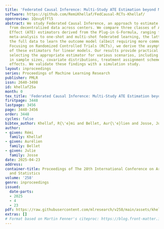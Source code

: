 ```yaml
---
title: 'Federated Causal Inference: Multi-Study ATE Estimation beyond Meta-Analysis'
software: https://github.com/RemiKhellaf/FedCausal-RCTs-Khellaf/
openreview: 1QovyEffl5
abstract: We study Federated Causal Inference, an approach to estimate treatment effects
  from decentralized data across centers. We compare three classes of Average Treatment
  Effect (ATE) estimators derived from the Plug-in G-Formula, ranging from simple
  meta-analysis to one-shot and multi-shot federated learning, the latter leveraging
  the full data to learn the outcome model (albeit requiring more communication).
  Focusing on Randomized Controlled Trials (RCTs), we derive the asymptotic variance
  of these estimators for linear models. Our results provide practical guidance on
  selecting the appropriate estimator for various scenarios, including heterogeneity
  in sample sizes, covariate distributions, treatment assignment schemes, and center
  effects. We validate these findings with a simulation study.
layout: inproceedings
series: Proceedings of Machine Learning Research
publisher: PMLR
issn: 2640-3498
id: khellaf25a
month: 0
tex_title: 'Federated Causal Inference: Multi-Study ATE Estimation beyond Meta-Analysis'
firstpage: 3448
lastpage: 3456
page: 3448-3456
order: 3448
cycles: false
bibtex_author: Khellaf, R{\'e}mi and Bellet, Aur{\'e}lien and Josse, Julie
author:
- given: Rémi
  family: Khellaf
- given: Aurélien
  family: Bellet
- given: Julie
  family: Josse
date: 2025-04-23
address:
container-title: Proceedings of The 28th International Conference on Artificial Intelligence
  and Statistics
volume: '258'
genre: inproceedings
issued:
  date-parts:
  - 2025
  - 4
  - 23
pdf: https://raw.githubusercontent.com/mlresearch/v258/main/assets/khellaf25a/khellaf25a.pdf
extras: []
# Format based on Martin Fenner's citeproc: https://blog.front-matter.io/posts/citeproc-yaml-for-bibliographies/
---
```


